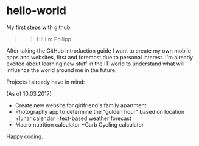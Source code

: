 # hello-world
My first steps with github

>> Hi! I'm Philipp

After taking the GitHub introduction guide I want to create my own mobile apps and websites, first and foremost due to personal interest.
I'm already excited about learning new stuff in the IT world to understand what will influence the world around me in the future.

Projects I already have in mind:

(As of 10.03.2017)
- Create new website for girlfriend's family apartment 
- Photography app to determine the "golden hour" based on location +lunar calendar +text-based weather forecast
- Macro nutrition calculator +Carb Cycling calculator


Happy coding.
